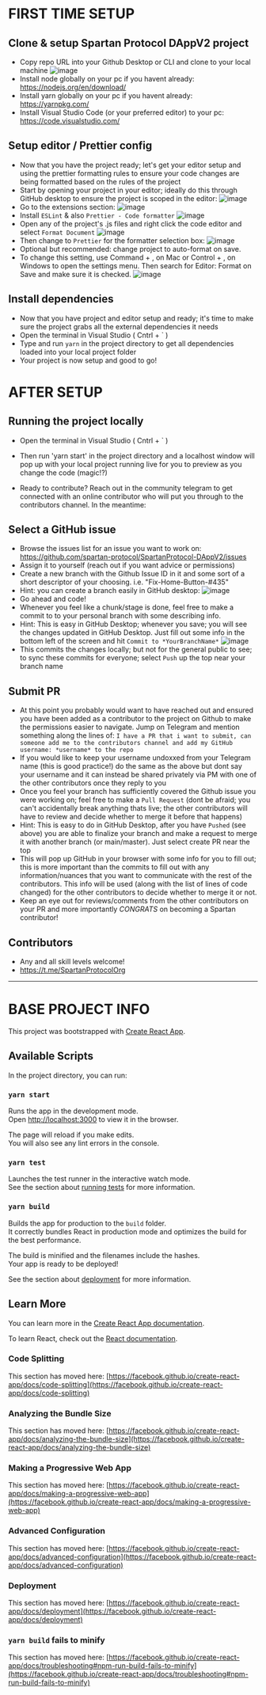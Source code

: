 # FIRST TIME SETUP
## Clone & setup Spartan Protocol DAppV2 project
- Copy repo URL into your Github Desktop or CLI and clone to your local machine
![image](https://user-images.githubusercontent.com/26967164/132610078-44392ce6-35eb-458a-9967-82913504979f.png)
- Install node globally on your pc if you havent already: https://nodejs.org/en/download/
- Install yarn globally on your pc if you havent already: https://yarnpkg.com/
- Install Visual Studio Code (or your preferred editor) to your pc: https://code.visualstudio.com/

## Setup editor / Prettier config
- Now that you have the project ready; let's get your editor setup and using the prettier formatting rules to ensure your code changes are being formatted based on the rules of the project
- Start by opening your project in your editor; ideally do this through GitHub desktop to ensure the project is scoped in the editor:
![image](https://user-images.githubusercontent.com/26967164/132611043-e2e99b9f-2ae1-4e33-b3f5-8244b265168a.png)
- Go to the extensions section:
![image](https://user-images.githubusercontent.com/26967164/132611270-89e9b10a-e75d-4ddd-b0e5-78e12ed1c417.png)
- Install `ESLint` & also `Prettier - Code formatter`
![image](https://user-images.githubusercontent.com/26967164/132611570-76ca2b7c-e2d9-41af-b052-c19cdd063367.png)
- Open any of the project's .js files and right click the code editor and select `Format Document`
![image](https://user-images.githubusercontent.com/26967164/132611698-a1daf1e7-ccdd-4c4b-979a-70e2a931c00b.png)
- Then change to `Prettier` for the formatter selection box:
![image](https://user-images.githubusercontent.com/26967164/132611784-e8a4c38d-7479-4945-91da-c6d63cd1e9fc.png)
- Optional but recommended: change project to auto-format on save.
- To change this setting, use Command + , on Mac or Control + , on Windows to open the settings menu. Then search for Editor: Format on Save and make sure it is checked.
![image](https://user-images.githubusercontent.com/26967164/132611941-5ed1874e-3dfa-43a3-a993-1508f0fe313b.png)

## Install dependencies
- Now that you have project and editor setup and ready; it's time to make sure the project grabs all the external dependencies it needs
- Open the terminal in Visual Studio ( Cntrl + ` )
- Type and run `yarn` in the project directory to get all dependencies loaded into your local project folder
- Your project is now setup and good to go!

# AFTER SETUP
## Running the project locally
- Open the terminal in Visual Studio ( Cntrl + ` )
- Then run 'yarn start' in the project directory and a localhost window will pop up with your local project running live for you to preview as you change the code (magic!?)

- Ready to contribute? Reach out in the community telegram to get connected with an online contributor who will put you through to the contributors channel. In the meantime:
## Select a GitHub issue
- Browse the issues list for an issue you want to work on: https://github.com/spartan-protocol/SpartanProtocol-DAppV2/issues
- Assign it to yourself (reach out if you want advice or permissions)
- Create a new branch with the Github Issue ID in it and some sort of a short descriptor of your choosing. i.e. "Fix-Home-Button-#435"
- Hint: you can create a branch easily in GitHub desktop:
![image](https://user-images.githubusercontent.com/26967164/132612388-97a7ebf2-50fc-4a9a-bade-9316e38182d2.png)
- Go ahead and code!
- Whenever you feel like a chunk/stage is done, feel free to make a commit to to your personal branch with some describing info.
- Hint: This is easy in GitHub Desktop; whenever you save; you will see the changes updated in GitHub Desktop. Just fill out some info in the bottom left of the screen and hit `Commit to *YourBranchName*`
![image](https://user-images.githubusercontent.com/26967164/132612853-86d064fd-c8e8-4c89-93bf-82eae65f2301.png)
- This commits the changes locally; but not for the general public to see; to sync these commits for everyone; select `Push` up the top near your branch name

## Submit PR
- At this point you probably would want to have reached out and ensured you have been added as a contributor to the project on Github to make the permissions easier to navigate. Jump on Telegram and mention something along the lines of: `I have a PR that i want to submit, can someone add me to the contributors channel and add my GitHub username: *username* to the repo`
- If you would like to keep your username undoxxed from your Telegram name (this is good practice!) do the same as the above but dont say your username and it can instead be shared privately via PM with one of the other contributors once they reply to you
- Once you feel your branch has sufficiently covered the Github issue you were working on; feel free to make a `Pull Request` (dont be afraid; you can't accidentally break anything thats live; the other contributors will have to review and decide whether to merge it before that happens)
- Hint: This is easy to do in GitHub Desktop, after you have `Pushed` (see above) you are able to finalize your branch and make a request to merge it with another branch (or main/master). Just select create PR near the top
- This will pop up GitHub in your browser with some info for you to fill out; this is more important than the commits to fill out with any information/nuances that you want to communicate with the rest of the contributors. This info will be used (along with the list of lines of code changed) for the other contributors to decide whether to merge it or not.
- Keep an eye out for reviews/comments from the other contributors on your PR and more importantly *CONGRATS* on becoming a Spartan contributor!

## Contributors
- Any and all skill levels welcome!
- https://t.me/SpartanProtocolOrg

-----------------------------------------------------------------------------------------------------

# BASE PROJECT INFO

This project was bootstrapped with [Create React App](https://github.com/facebook/create-react-app).

## Available Scripts

In the project directory, you can run:

### `yarn start`

Runs the app in the development mode.\
Open [http://localhost:3000](http://localhost:3000) to view it in the browser.

The page will reload if you make edits.\
You will also see any lint errors in the console.

### `yarn test`

Launches the test runner in the interactive watch mode.\
See the section about [running tests](https://facebook.github.io/create-react-app/docs/running-tests) for more information.

### `yarn build`

Builds the app for production to the `build` folder.\
It correctly bundles React in production mode and optimizes the build for the best performance.

The build is minified and the filenames include the hashes.\
Your app is ready to be deployed!

See the section about [deployment](https://facebook.github.io/create-react-app/docs/deployment) for more information.

## Learn More

You can learn more in the [Create React App documentation](https://facebook.github.io/create-react-app/docs/getting-started).

To learn React, check out the [React documentation](https://reactjs.org/).

### Code Splitting

This section has moved here: [https://facebook.github.io/create-react-app/docs/code-splitting](https://facebook.github.io/create-react-app/docs/code-splitting)

### Analyzing the Bundle Size

This section has moved here: [https://facebook.github.io/create-react-app/docs/analyzing-the-bundle-size](https://facebook.github.io/create-react-app/docs/analyzing-the-bundle-size)

### Making a Progressive Web App

This section has moved here: [https://facebook.github.io/create-react-app/docs/making-a-progressive-web-app](https://facebook.github.io/create-react-app/docs/making-a-progressive-web-app)

### Advanced Configuration

This section has moved here: [https://facebook.github.io/create-react-app/docs/advanced-configuration](https://facebook.github.io/create-react-app/docs/advanced-configuration)

### Deployment

This section has moved here: [https://facebook.github.io/create-react-app/docs/deployment](https://facebook.github.io/create-react-app/docs/deployment)

### `yarn build` fails to minify

This section has moved here: [https://facebook.github.io/create-react-app/docs/troubleshooting#npm-run-build-fails-to-minify](https://facebook.github.io/create-react-app/docs/troubleshooting#npm-run-build-fails-to-minify)
